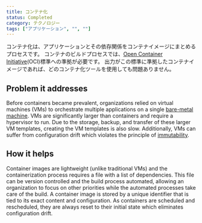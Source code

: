 ```yaml
---
title: コンテナ化
status: Completed
category: テクノロジー
tags: ["アプリケーション", "", ""]
---
```


コンテナ化は、アプリケーションとその依存関係をコンテナイメージにまとめるプロセスです。
コンテナのビルドプロセスでは、[Open Container Initiative](https://opencontainers.org)(OCI)標準への準拠が必要です。
出力がこの標準に準拠したコンテナイメージであれば、どのコンテナ化ツールを使用しても問題ありません。

## Problem it addresses

Before containers became prevalent, organizations relied on virtual machines (VMs) to
orchestrate multiple applications on a single [bare-metal machine](/bare-metal-machine/).
VMs are significantly larger than containers and require a hypervisor to run.
Due to the storage, backup, and transfer of these larger VM templates, creating the VM templates is also slow.
Additionally, VMs can suffer from configuration drift which violates the principle of [immutability](/immutable-infrastructure/).

## How it helps

Container images are lightweight (unlike traditional VMs) and
the containerization process requires a file with a list of dependencies.
This file can be version controlled and the build process automated,
allowing an organization to focus on other priorities
while the automated processes take care of the build.
A container image is stored by a unique identifier
that is tied to its exact content and configuration.
As containers are scheduled and rescheduled,
they are always reset to their initial state which eliminates configuration drift.
